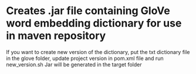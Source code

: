 # Creates .jar file containing GloVe word embedding dictionary for use in maven repository

If you want to create new version of the dictionary, put the txt dictionary file in the glove folder, update project version in pom.xml file and run new_version.sh
Jar will be generated in the target folder
